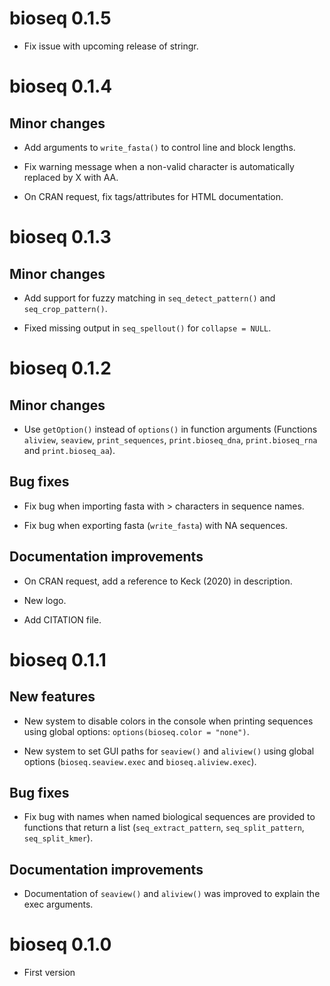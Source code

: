 # bioseq 0.1.5

* Fix issue with upcoming release of stringr.

# bioseq 0.1.4

## Minor changes

* Add arguments to `write_fasta()` to control line and block lengths.

* Fix warning message when a non-valid character is automatically replaced by X with AA.

* On CRAN request, fix tags/attributes for HTML documentation.

# bioseq 0.1.3

## Minor changes

* Add support for fuzzy matching in `seq_detect_pattern()` and `seq_crop_pattern()`.

* Fixed missing output in `seq_spellout()` for `collapse = NULL`.

# bioseq 0.1.2

## Minor changes

* Use `getOption()` instead of `options()` in function arguments (Functions `aliview`, `seaview`, `print_sequences`, `print.bioseq_dna`, `print.bioseq_rna` and `print.bioseq_aa`).

## Bug fixes

* Fix bug when importing fasta with > characters in sequence names.

* Fix bug when exporting fasta (`write_fasta`) with NA sequences.

## Documentation improvements

* On CRAN request, add a reference to Keck (2020) in description.

* New logo.

* Add CITATION file.


# bioseq 0.1.1

## New features

* New system to disable colors in the console when printing sequences using
global options: `options(bioseq.color = "none")`.

* New system to set GUI paths for `seaview()` and `aliview()` using global
options (`bioseq.seaview.exec` and `bioseq.aliview.exec`).

## Bug fixes

* Fix bug with names when named biological sequences are provided to
functions that return a list (`seq_extract_pattern`, `seq_split_pattern`,
`seq_split_kmer`).

## Documentation improvements

* Documentation of `seaview()` and `aliview()` was improved to explain
the exec arguments.



# bioseq 0.1.0

* First version
